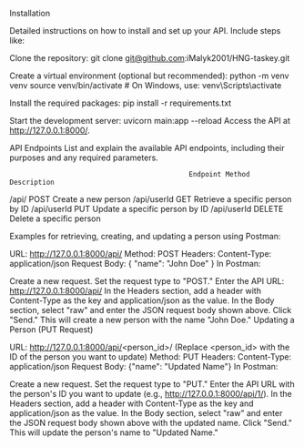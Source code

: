 Installation

Detailed instructions on how to install and set up your API. Include steps like:

Clone the repository: git clone git@github.com:iMalyk2001/HNG-taskey.git

Create a virtual environment (optional but recommended): python -m venv venv source venv/bin/activate # On Windows, use: venv\Scripts\activate

Install the required packages: pip install -r requirements.txt


Start the development server: uvicorn main:app --reload Access the API at http://127.0.0.1:8000/.


API Endpoints List and explain the available API endpoints, including their purposes and any required parameters.

                                                Endpoint Method Description

 
/api/ POST Create a new person
/api/userId GET Retrieve a specific person by ID 
/api/userId PUT Update a specific person by ID 
/api/userId DELETE Delete a specific person

Examples for retrieving, creating, and updating a person using Postman:


URL: http://127.0.0.1:8000/api/
Method: POST
Headers: Content-Type: application/json
Request Body: { "name": "John Doe" }
In Postman:

Create a new request.
Set the request type to "POST."
Enter the API URL: http://127.0.0.1:8000/api/
In the Headers section, add a header with Content-Type as the key and application/json as the value.
In the Body section, select "raw" and enter the JSON request body shown above.
Click "Send." This will create a new person with the name "John Doe."
Updating a Person (PUT Request)

URL: http://127.0.0.1:8000/api/<person_id>/ (Replace <person_id> with the ID of the person you want to update)
Method: PUT
Headers: Content-Type: application/json
Request Body: {"name": "Updated Name"}
In Postman:

Create a new request.
Set the request type to "PUT."
Enter the API URL with the person's ID you want to update (e.g., http://127.0.0.1:8000/api/1/).
In the Headers section, add a header with Content-Type as the key and application/json as the value.
In the Body section, select "raw" and enter the JSON request body shown above with the updated name.
Click "Send." This will update the person's name to "Updated Name."